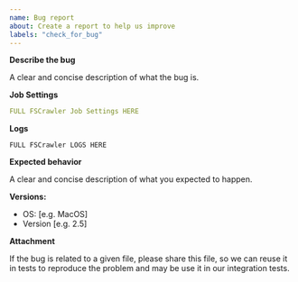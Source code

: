 ```yaml
---
name: Bug report
about: Create a report to help us improve
labels: "check_for_bug"
---
```


**Describe the bug**

A clear and concise description of what the bug is.

**Job Settings**

```yml
FULL FSCrawler Job Settings HERE
```

**Logs**

```
FULL FSCrawler LOGS HERE
```

**Expected behavior**

A clear and concise description of what you expected to happen.

**Versions:**
 - OS: [e.g. MacOS]
 - Version [e.g. 2.5]

**Attachment**

If the bug is related to a given file, please share this file, so we can reuse it in tests
to reproduce the problem and may be use it in our integration tests.

